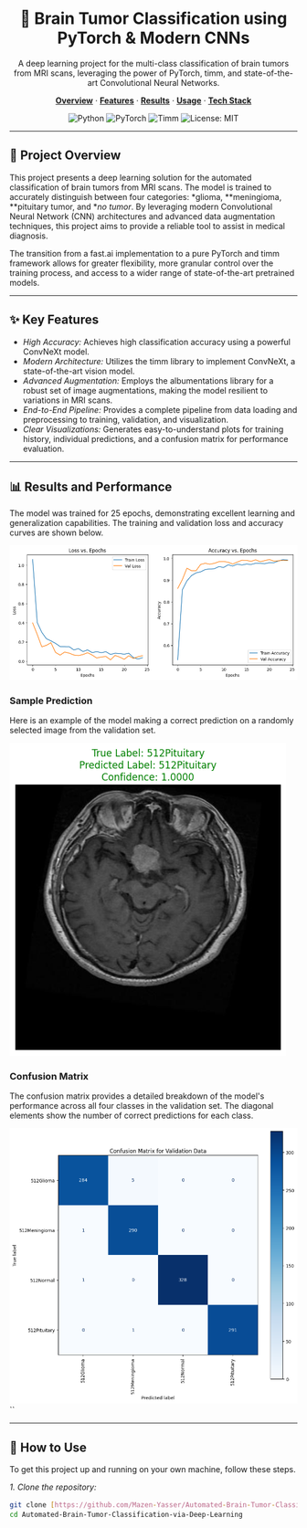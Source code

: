 <div align="center">

# 🧠 Brain Tumor Classification using PyTorch & Modern CNNs

<p>A deep learning project for the multi-class classification of brain tumors from MRI scans, leveraging the power of PyTorch, timm, and state-of-the-art Convolutional Neural Networks.</p>

<p>
  <a href="#-project-overview"><strong>Overview</strong></a> ·
  <a href="#-key-features"><strong>Features</strong></a> ·
  <a href="#-results-and-performance"><strong>Results</strong></a> ·
  <a href="#-how-to-use"><strong>Usage</strong></a> ·
  <a href="#-technologies-used"><strong>Tech Stack</strong></a>
</p>

![Python](https://img.shields.io/badge/Python-3.9%2B-blue.svg?style=for-the-badge&logo=python)
![PyTorch](https://img.shields.io/badge/PyTorch-2.0%2B-orange.svg?style=for-the-badge&logo=pytorch)
![Timm](https://img.shields.io/badge/timm-0.9.7-yellowgreen?style=for-the-badge)
![License: MIT](https://img.shields.io/badge/License-MIT-green.svg?style=for-the-badge)

</div>

---

## 📖 Project Overview

This project presents a deep learning solution for the automated classification of brain tumors from MRI scans. The model is trained to accurately distinguish between four categories: *glioma, **meningioma, **pituitary tumor, and **no tumor*. By leveraging modern Convolutional Neural Network (CNN) architectures and advanced data augmentation techniques, this project aims to provide a reliable tool to assist in medical diagnosis.

The transition from a fast.ai implementation to a pure PyTorch and timm framework allows for greater flexibility, more granular control over the training process, and access to a wider range of state-of-the-art pretrained models.

---

## ✨ Key Features

* *High Accuracy:* Achieves high classification accuracy using a powerful ConvNeXt model.
* *Modern Architecture:* Utilizes the timm library to implement ConvNeXt, a state-of-the-art vision model.
* *Advanced Augmentation:* Employs the albumentations library for a robust set of image augmentations, making the model resilient to variations in MRI scans.
* *End-to-End Pipeline:* Provides a complete pipeline from data loading and preprocessing to training, validation, and visualization.
* *Clear Visualizations:* Generates easy-to-understand plots for training history, individual predictions, and a confusion matrix for performance evaluation.

---

## 📊 Results and Performance

The model was trained for 25 epochs, demonstrating excellent learning and generalization capabilities. The training and validation loss and accuracy curves are shown below.

![alt text](Results.png)

### Sample Prediction

Here is an example of the model making a correct prediction on a randomly selected image from the validation set.

![alt text](Prediction.png)

### Confusion Matrix

The confusion matrix provides a detailed breakdown of the model's performance across all four classes in the validation set. The diagonal elements show the number of correct predictions for each class.

![alt text](CM.png)
``

---

## 🚀 How to Use

To get this project up and running on your own machine, follow these steps.

*1. Clone the repository:*
```bash
git clone [https://github.com/Mazen-Yasser/Automated-Brain-Tumor-Classification-via-Deep-Learning.git](https://github.com/Mazen-Yasser/Automated-Brain-Tumor-Classification-via-Deep-Learning.git)
cd Automated-Brain-Tumor-Classification-via-Deep-Learning
